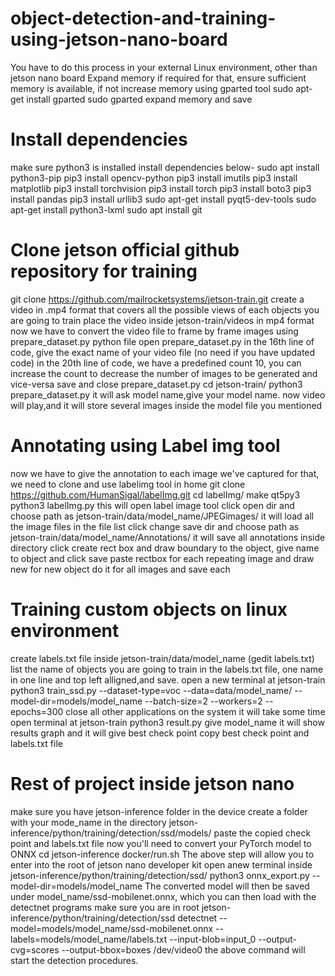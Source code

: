 # object-detection-and-training-using-jetson-nano-board
You have to do this process in your external Linux environment, other than jetson nano board
Expand memory if required
for that, ensure sufficient memory is available, if not increase memory using gparted tool
sudo apt-get install gparted
sudo gparted
expand memory and save
# Install dependencies
make sure python3 is installed
install dependencies below-
sudo apt install python3-pip
pip3 install opencv-python
pip3 install imutils
pip3 install matplotlib
pip3 install torchvision
pip3 install torch
pip3 install boto3
pip3 install pandas
pip3 install urllib3
sudo apt-get install pyqt5-dev-tools
sudo apt-get install python3-lxml
sudo apt install git
# Clone jetson official github repository for training
git clone https://github.com/mailrocketsystems/jetson-train.git
create a video in .mp4 format that covers all the possible views of each objects you are going to train
place the video inside jetson-train/videos in mp4 format
now we have to convert the video file to frame by frame images using prepare_dataset.py python file
open prepare_dataset.py
in the 16th line of code, give the exact name of your video file (no need if you have updated code)
in the 20th line of code, we have a predefined count 10, you can increase the count to decrease the number of images to be generated and vice-versa
save and close prepare_dataset.py
cd jetson-train/
python3 prepare_dataset.py
it will ask model name,give your model name.
now video will play,and it will store several images inside the model file you mentioned
# Annotating using Label img tool
now we have to give the annotation to each image we've captured
for that, we need to clone and use labelimg tool in home
git clone https://github.com/HumanSigal/labelImg.git
cd labelImg/
make qt5py3
python3 labelImg.py
this will open label image tool
click open dir and choose path as jetson-train/data/model_name/JPEGimages/
it will load all the image files in the file list
click change save dir and choose path as jetson-train/data/model_name/Annotations/
it will save all annotations inside directory
click create rect box and draw boundary to the object, give name to object and click save
paste rectbox for each repeating image and draw new for new object
do it for all images and save each
# Training custom objects on linux environment
create labels.txt file inside jetson-train/data/model_name (gedit labels.txt)
list the name of objects you are going to train in the labels.txt file, one name in one line and top left alligned,and save.
open a new terminal at jetson-train
python3 train_ssd.py --dataset-type=voc --data=data/model_name/ --model-dir=models/model_name --batch-size=2 --workers=2 --epochs=300
close all other applications on the system
it will take some time
open terminal at jetson-train
python3 result.py
give model_name
it will show results graph and it will give best check point
copy best check point and labels.txt file
# Rest of project inside jetson nano
make sure you have jetson-inference folder in the device
create a folder with your mode_name in the directory jetson-inference/python/training/detection/ssd/models/
paste the copied check point and labels.txt file
now you'll need to convert your PyTorch model to ONNX
cd jetson-inference
docker/run.sh
The above step will allow you to enter into the root of jetson nano developer kit
open anew terminal inside jetson-inference/python/training/detection/ssd/
python3 onnx_export.py --model-dir=models/model_name
The converted model will then be saved under model_name/ssd-mobilenet.onnx, which you can then load with the detectnet programs
make sure you are in root jetson-inference/python/training/detection/ssd
detectnet --model=models/model_name/ssd-mobilenet.onnx --labels=models/model_name/labels.txt --input-blob=input_0 --output-cvg=scores --output-bbox=boxes /dev/video0
the above command will start the detection procedures.
